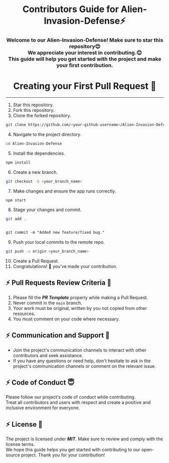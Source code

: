 <h1 align="center">Contributors Guide for Alien-Invasion-Defense⚡</h1>
<h3 align="center">Welcome to our Alien-Invasion-Defense! Make sure to star this repository😍<br> We appreciate your interest in contributing.😊 <br>This guide will help you get started with the project and make your first contribution.</h3>


<h1 align="center">Creating your First Pull Request 🌟</h1>

---

1. Star this repository.
2. Fork this repository.
3. Clone the forked repository.
```bash
git clone https://github.com/<your-github-username>/Alien-Invasion-Defense.git
```

4. Navigate to the project directory.
```bash
cd Alien-Invasion-Defense
```
5. Install the dependencies.
```bash
npm install
```
6. Create a new branch.
```bash
git checkout -b <your_branch_name>
```
7. Make changes and ensure the app runs correctly.
```bash
npm start
```
8. Stage your changes and commit.
```bash
git add .
```
```css

git commit -m "Added new feature/fixed bug."
```

9. Push your local commits to the remote repo.
```bash
git push -u origin <your_branch_name>
```

10. Create a Pull Request.
11. Congratulations! 🎉 you've made your contribution.


## :zap: Pull Requests Review Criteria 🧲 

1. Please fill the ***PR Template*** properly while making a Pull Request.
2. Never commit in the `main` branch.
3. Your work must be original, written by you not copied from other resources.
4. You must comment on your code where necessary.

## :zap: Communication and Support 💬
- Join the project's communication channels to interact with other contributors and seek assistance.
- If you have any questions or need help, don't hesitate to ask in the project's communication channels or comment on the relevant issue.

## :zap: Code of Conduct 😇
Please follow our project's code of conduct while contributing.</br>Treat all contributors and users with respect and create a positive and inclusive environment for everyone.

## :zap: License 📄
The project is licensed under ***MIT***. Make sure to review and comply with the license terms.</br>We hope this guide helps you get started with contributing to our open-source project. Thank you for your contribution!
